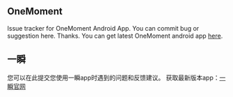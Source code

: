 ## OneMoment
Issue tracker for OneMoment Android App.
You can commit bug or suggestion here. Thanks.
You can get latest OneMoment android app [here](http://www.yishun.co/).

## 一瞬

您可以在此提交您使用一瞬app时遇到的问题和反馈建议。
获取最新版本app：[一瞬官网](http://www.yishun.co/)
